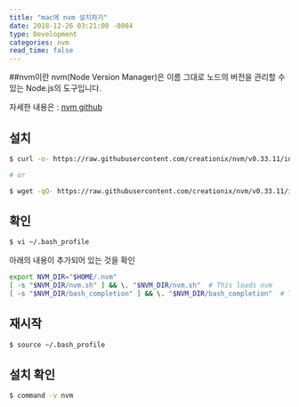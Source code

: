 ```yaml
---
title: "mac에 nvm 설치하기"
date: 2018-12-26 03:21:00 -0004
type: Development
categories: nvm
read_time: false
---
```


##nvm이란
nvm(Node Version Manager)은 이름 그대로 노드의 버전을 관리할 수 있는 Node.js의 도구입니다.

자세한 내용은 : [nvm github](https://github.com/creationix/nvm)

## 설치

```bash
$ curl -o- https://raw.githubusercontent.com/creationix/nvm/v0.33.11/install.sh | bash

# or

$ wget -qO- https://raw.githubusercontent.com/creationix/nvm/v0.33.11/install.sh | bash
```

## 확인

```bash
$ vi ~/.bash_profile
```

아래의 내용이 추가되어 있는 것을 확인

```bash
export NVM_DIR="$HOME/.nvm"
[ -s "$NVM_DIR/nvm.sh" ] && \. "$NVM_DIR/nvm.sh"  # This loads nvm
[ -s "$NVM_DIR/bash_completion" ] && \. "$NVM_DIR/bash_completion"  # This loads nvm bash_completion
```

## 재시작

```bash
$ source ~/.bash_profile
```

## 설치 확인

```bash
$ command -v nvm
```